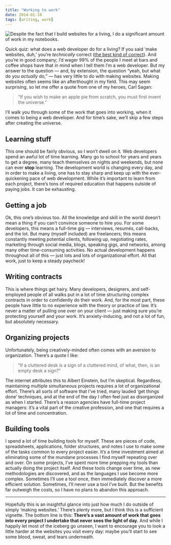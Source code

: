 ```yaml
---
title: "Working to work"
date: 2014-01-18
tags: [writing, work]
---
```


![Despite the fact that I build websites for a living, I do a significant amount of work in my notebooks.](/images/working-1.jpg)

Quick quiz: what does a web developer do for a living? If you said ‘make websites, duh,’ you’re _technically_ correct ([the best kind of correct](https://www.youtube.com/watch?v=hou0lU8WMgo)). And you’re in good company; I’d wager 99% of the people I meet at bars and coffee shops have that in mind when I tell them I’m a web developer. But my answer to the question — and, by extension, the question “yeah, but what do you _actually_ do,” — has very little to do with making websites. Making websites often seems like an afterthought in my field. This may seem surprising, so let me offer a quote from one of my heroes, Carl Sagan:

> “If you wish to make an apple pie from scratch, you must first invent the universe.”

I’ll walk you through some of the work that goes into working, when it comes to being a web developer. And for time’s sake, we’ll skip a few steps after creating the universe.

## Learning stuff

This one should be fairly obvious, so I won’t dwell on it. Web developers spend an awful lot of time learning. Many go to school for years and years to get a degree, many teach themselves on nights and weekends, but none can ever **stop** learning. The development world is changing every day, and in order to make a living, one has to stay sharp and keep up with the ever-quickening pace of web development. While it’s important to learn from each project, there’s tons of required education that happens outside of paying jobs. It can be exhausting.

## Getting a job

Ok, this one’s obvious too. All the knowledge and skill in the world doesn’t mean a thing if you can’t convince someone to hire you. For some developers, this means a full-time gig — interviews, resumés, call-backs, and the lot. But many (myself included) are freelancers; this means constantly meeting potential clients, following up, negotiating rates, marketing through social media, blogs, speaking gigs, and networks, among many other time-consuming activities. No actual development happens throughout all of this — just lots and lots of organizational effort. All that work, just to keep a steady paycheck!

## Writing contracts

This is where things get hairy. Many developers, designers, and self-employed people of all walks put in a lot of time structuring complex contracts in order to confidently do their work. And, for the most part, these people have little to no experience with the theory or practice of law. It’s never a matter of pulling one over on your client — just making sure you’re protecting yourself and your work. It’s anxiety-inducing, and not a lot of fun, but absolutely necessary.

## Organizing projects

Unfortunately, being creatively-minded often comes with an aversion to organization. There’s a quote I like:

> “If a cluttered desk is a sign of a cluttered mind, of what, then, is an empty desk a sign?”

The internet attributes this to Albert Einstein, but I’m skeptical. Regardless, maintaining multiple simultaneous projects requires a lot of organizational effort. There’s all sorts of software that I’ve tried, many lauded ‘get things done’ techniques, and at the end of the day I often feel just as disorganized as when I started. There’s a reason agencies have full-time project managers: it’s a vital part of the creative profession, and one that requires a lot of time and concentration.

## Building tools

I spend a lot of time building tools for myself. These are pieces of code, spreadsheets, applications, folder structures, and notes I use to make some of the tasks common to every project easier. It’s a time investment aimed at eliminating some of the mundane processes I find myself repeating over and over. On some projects, I’ve spent more time prepping my tools than actually doing the project itself. And these tools change over time, as new methodologies are discovered, and as the languages I use become more complex. Sometimes I’ll use a tool once, then immediately discover a more efficient solution. Sometimes, I’ll never use a tool I’ve built. But the benefits far outweigh the costs, so I have no plans to abandon this approach.

* * *

Hopefully this is an insightful glance into just how much I do outside of simply ‘making websites.’ There’s plenty more, but I think this is a sufficient vignette. The bottom line is this: **There’s a vast amount of work that goes into every project I undertake that never sees the light of day.** And while I happily let most of the iceberg go unseen, I want to encourage you to look a little harder at the websites you visit every day: maybe you’ll start to see some blood, sweat, and tears underneath.

